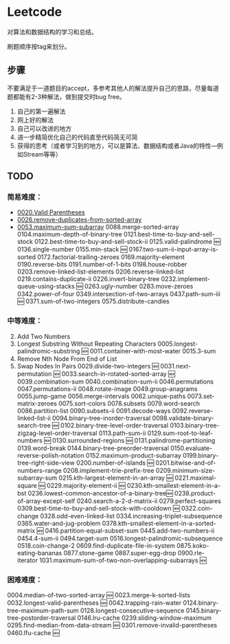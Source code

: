 # Leetcode

对算法和数据结构的学习和总结。

刷题顺序按tag来划分。

## 步骤
不要满足于一道题目的accept，多参考其他人的解法提升自己的思路，尽量每道题都能有2-3种解法，做到提交时bug free。

1. 自己的第一遍解法
2. 网上好的解法
3. 自己可以改进的地方
4. 进一步精简优化自己的代码直至代码简无可简
5. 获得的思考（或者学习到的地方，可以是算法、数据结构或者Java的特性—例如Stream等等）

## TODO
### 简易难度：
- [0020.Valid Parentheses](/Solution/020/README.md)
- [0026.remove-duplicates-from-sorted-array](/Solution/026/README.md)
- [0053.maximum-sum-subarray](/Solution/053/README.md)
0088.merge-sorted-array
0104.maximum-depth-of-binary-tree
0121.best-time-to-buy-and-sell-stock
0122.best-time-to-buy-and-sell-stock-ii
0125.valid-palindrome 🆕
0136.single-number
0155.min-stack 🆕
0167.two-sum-ii-input-array-is-sorted
0172.factorial-trailing-zeroes
0169.majority-element
0190.reverse-bits
0191.number-of-1-bits
0198.house-robber
0203.remove-linked-list-elements
0206.reverse-linked-list
0219.contains-duplicate-ii
0226.invert-binary-tree
0232.implement-queue-using-stacks 🆕
0263.ugly-number
0283.move-zeroes
0342.power-of-four
0349.intersection-of-two-arrays
0437.path-sum-iii 🆕
0371.sum-of-two-integers
0575.distribute-candies

### 中等难度：
0002. Add Two Numbers
0003. Longest Substring Without Repeating Characters
0005.longest-palindromic-substring 🆕
0011.container-with-most-water
0015.3-sum
0019. Remove Nth Node From End of List
0024. Swap Nodes In Pairs
0029.divide-two-integers 🆕
0031.next-permutation 🆕
0033.search-in-rotated-sorted-array 🆕
0039.combination-sum
0040.combination-sum-ii
0046.permutations
0047.permutations-ii
0048.rotate-image
0049.group-anagrams
0055.jump-game
0056.merge-intervals
0062.unique-paths
0073.set-matrix-zeroes
0075.sort-colors
0078.subsets
0079.word-search
0086.partition-list
0090.subsets-ii
0091.decode-ways
0092.reverse-linked-list-ii
0094.binary-tree-inorder-traversal
0098.validate-binary-search-tree 🆕
0102.binary-tree-level-order-traversal
0103.binary-tree-zigzag-level-order-traversal
0113.path-sum-ii
0129.sum-root-to-leaf-numbers 🆕
0130.surrounded-regions 🆕
0131.palindrome-partitioning
0139.word-break
0144.binary-tree-preorder-traversal
0150.evaluate-reverse-polish-notation
0152.maximum-product-subarray
0199.binary-tree-right-side-view
0200.number-of-islands 🆕
0201.bitwise-and-of-numbers-range
0208.implement-trie-prefix-tree
0209.minimum-size-subarray-sum
0215.kth-largest-element-in-an-array 🆕
0221.maximal-square 🆕
0229.majority-element-ii 🆕
0230.kth-smallest-element-in-a-bst
0236.lowest-common-ancestor-of-a-binary-tree🆕
0238.product-of-array-except-self
0240.search-a-2-d-matrix-ii
0279.perfect-squares
0309.best-time-to-buy-and-sell-stock-with-cooldown 🆕
0322.coin-change
0328.odd-even-linked-list
0334.increasing-triplet-subsequence
0365.water-and-jug-problem
0378.kth-smallest-element-in-a-sorted-matrix 🆕
0416.partition-equal-subset-sum
0445.add-two-numbers-ii
0454.4-sum-ii
0494.target-sum
0516.longest-palindromic-subsequence
0518.coin-change-2
0609.find-duplicate-file-in-system
0875.koko-eating-bananas
0877.stone-game
0887.super-egg-drop
0900.rle-iterator
1031.maximum-sum-of-two-non-overlapping-subarrays 🆕

### 困难难度：
0004.median-of-two-sorted-array 🆕
0023.merge-k-sorted-lists
0032.longest-valid-parentheses 🆕
0042.trapping-rain-water
0124.binary-tree-maximum-path-sum
0128.longest-consecutive-sequence
0145.binary-tree-postorder-traversal
0146.lru-cache
0239.sliding-window-maximum
0295.find-median-from-data-stream 🆕
0301.remove-invalid-parentheses
0460.lfu-cache 🆕
